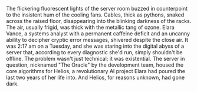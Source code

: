The flickering fluorescent lights of the server room buzzed in counterpoint to the insistent hum of the cooling fans.  Cables, thick as pythons, snaked across the raised floor, disappearing into the blinking darkness of the racks.  The air, usually frigid, was thick with the metallic tang of ozone.  Elara Vance, a systems analyst with a permanent caffeine deficit and an uncanny ability to decipher cryptic error messages, shivered despite the close air.  It was 2:17 am on a Tuesday, and she was staring into the digital abyss of a server that, according to every diagnostic she'd run, simply shouldn't be offline.  The problem wasn't just technical; it was existential. The server in question, nicknamed "The Oracle" by the development team, housed the core algorithms for Helios, a revolutionary AI project Elara had poured the last two years of her life into.  And Helios, for reasons unknown, had gone dark.
